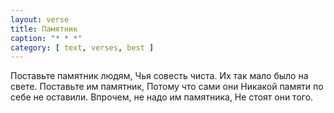 ```yaml
---
layout: verse
title: Памятник
caption: "* * *"
category: [ text, verses, best ]
---
```

Поставьте памятник людям,
Чья совесть чиста.
Их так мало было на свете.
Поставьте им памятник,
Потому что сами они
Никакой памяти по себе не оставили.
Впрочем, не надо им памятника,
Не стоят они того.
